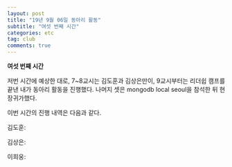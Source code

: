 ```yaml
---
layout: post
title: "19년 9월 06일 동아리 활동"
subtitle: "여섯 번째 시간"
categories: etc
tag: club
comments: true
---
```


**여섯 번째 시간**

저번 시간에 예상한 대로, 7~8교시는 김도훈과 김상은만이, 9교시부터는 리더쉽 캠프를 끝낸 내가 동아리 활동을 진행했다. 나머지 셋은 mongodb local seoul을 참석한 뒤 현장귀가했다.

이번 시간의 진행 내역은 다음과 같다.

 김도훈:

 김상은:

 이희웅: